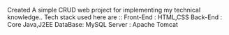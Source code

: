 Created A simple CRUD web project for implementing my technical knowledge..
Tech stack used here are :: Front-End : HTML,CSS
                            Back-End : Core Java,J2EE
                            DataBase: MySQL
                            Server : Apache Tomcat

